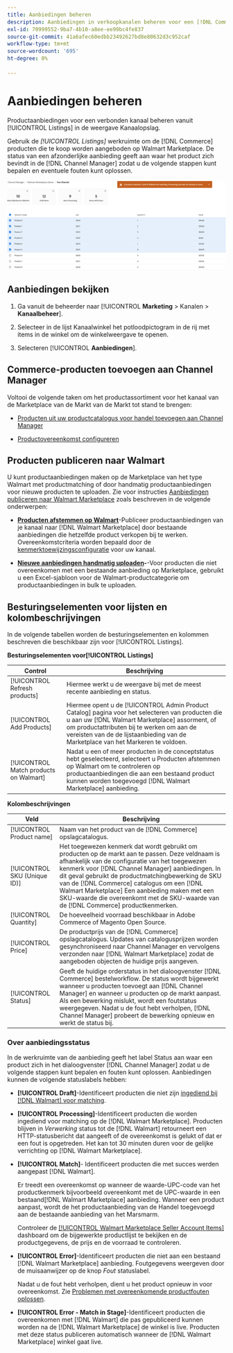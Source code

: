 ```yaml
---
title: Aanbiedingen beheren
description: Aanbiedingen in verkoopkanalen beheren voor een [!DNL Commerce] Opslaan met Channel Manager voor Adobe Commerce en Magento Open Source.
exl-id: 70999552-9ba7-4b10-a8ee-ee99bc4fe837
source-git-commit: 41a6afec60edbb23492627bd8e80632d3c952caf
workflow-type: tm+mt
source-wordcount: '695'
ht-degree: 0%

---
```


# Aanbiedingen beheren

Productaanbiedingen voor een verbonden kanaal beheren vanuit [!UICONTROL Listings] in de weergave Kanaalopslag.

Gebruik de *[!UICONTROL Listings]* werkruimte om de [!DNL Commerce] producten die te koop worden aangeboden op Walmart Marketplace. De status van een afzonderlijke aanbieding geeft aan waar het product zich bevindt in de [!DNL Channel Manager] zodat u de volgende stappen kunt bepalen en eventuele fouten kunt oplossen.

![Pagina met aanbiedingen voor een verbonden verkoopkanaal](assets/products-submit-for-matching.png)

## Aanbiedingen bekijken

1. Ga vanuit de beheerder naar [!UICONTROL **Marketing** > Kanalen > **Kanaalbeheer**].

1. Selecteer in de lijst Kanaalwinkel het potloodpictogram in de rij met items in de winkel om de winkelweergave te openen.

1. Selecteren [!UICONTROL **Aanbiedingen**].

## Commerce-producten toevoegen aan Channel Manager

Voltooi de volgende taken om het productassortiment voor het kanaal van de Marketplace van de Markt van de Markt tot stand te brengen:

* [Producten uit uw productcatalogus voor handel toevoegen aan Channel Manager](add-products-to-connected-channel.md)

* [Productovereenkomst configureren](map-product-attributes-for-matching.md#configure-product-attribute-settings)

## Producten publiceren naar Walmart

U kunt productaanbiedingen maken op de Marketplace van het type Walmart met productmatching of door handmatig productaanbiedingen voor nieuwe producten te uploaden. Zie voor instructies [Aanbiedingen publiceren naar Walmart Marketplace](publish-listings-to-marketplace.md) zoals beschreven in de volgende onderwerpen:

* **[Producten afstemmen op Walmart](publish-listings-to-marketplace.md)**-Publiceer productaanbiedingen van je kanaal naar [!DNL Walmart Marketplace] door bestaande aanbiedingen die hetzelfde product verkopen bij te werken. Overeenkomstcriteria worden bepaald door de [kenmerktoewijzingsconfiguratie](map-product-attributes-for-matching.md) voor uw kanaal.

* **[Nieuwe aanbiedingen handmatig uploaden](publish-listings-to-marketplace.md#upload-new-product-listings)-**-Voor producten die niet overeenkomen met een bestaande aanbieding op Marketplace, gebruikt u een Excel-sjabloon voor de Walmart-productcategorie om productaanbiedingen in bulk te uploaden.

## Besturingselementen voor lijsten en kolombeschrijvingen

In de volgende tabellen worden de besturingselementen en kolommen beschreven die beschikbaar zijn voor [!UICONTROL Listings].

**Besturingselementen voor[!UICONTROL Listings]**

| **Control** | **Beschrijving** |
|----------------------------------------|--------------------------------------------------------------------------------------------------------------------------------------------------------------------------------------------------------------|
| [!UICONTROL Refresh products] | Hiermee werkt u de weergave bij met de meest recente aanbieding en status. |
| [!UICONTROL Add Products] | Hiermee opent u de [!UICONTROL Admin Product Catalog] pagina voor het selecteren van producten die u aan uw [!DNL Walmart Marketplace] assorment, of om productattributen bij te werken om aan de vereisten van de de lijstaanbieding van de Marketplace van het Markeren te voldoen. |
| [!UICONTROL Match products on Walmart] | Nadat u een of meer producten in de conceptstatus hebt geselecteerd, selecteert u Producten afstemmen op Walmart om te controleren op productaanbiedingen die aan een bestaand product kunnen worden toegevoegd [!DNL Walmart Marketplace] aanbieding. |


**Kolombeschrijvingen**

| **Veld** | **Beschrijving** |
|------------------------------|-----------------------------------------------------------------------------------------------------------------------------------------------------------------------------------------------------------------------------------------------------------------------------------------------------------------------------------------------------------------------------------------------------------------------|
| [!UICONTROL Product name] | Naam van het product van de [!DNL Commerce] opslagcatalogus. |
| [!UICONTROL SKU (Unique ID)] | Het toegewezen kenmerk dat wordt gebruikt om producten op de markt aan te passen. Deze veldnaam is afhankelijk van de configuratie van het toegewezen kenmerk voor [!DNL Channel Manager] aanbiedingen. In dit geval gebruikt de productmatchingbewerking de SKU van de [!DNL Commerce] catalogus om een [!DNL Walmart Marketplace]  Een aanbieding maken met een SKU-waarde die overeenkomt met de SKU-waarde van de [!DNL Commerce] productkenmerken. |
| [!UICONTROL  Quantity] | De hoeveelheid voorraad beschikbaar in Adobe Commerce of Magento Open Source. |
| [!UICONTROL Price] | De productprijs van de [!DNL Commerce] opslagcatalogus. Updates van catalogusprijzen worden gesynchroniseerd naar Channel Manager en vervolgens verzonden naar [!DNL Walmart Marketplace]  zodat de aangeboden objecten de huidige prijs aangeven. |
| [!UICONTROL Status] | Geeft de huidige orderstatus in het dialoogvenster [!DNL Commerce] bestelworkflow. De status wordt bijgewerkt wanneer u producten toevoegt aan [!DNL Channel Manager] en wanneer u producten op de markt aanpast. Als een bewerking mislukt, wordt een foutstatus weergegeven. Nadat u de fout hebt verholpen, [!DNL Channel Manager] probeert de bewerking opnieuw en werkt de status bij. |


### Over aanbiedingsstatus

In de werkruimte van de aanbieding geeft het label Status aan waar een product zich in het dialoogvenster [!DNL Channel Manager] zodat u de volgende stappen kunt bepalen en fouten kunt oplossen. Aanbiedingen kunnen de volgende statuslabels hebben:

* **[!UICONTROL Draft]**-Identificeert producten die niet zijn [ingediend bij [!DNL Walmart] voor matching](publish-listings-to-marketplace.md#match-products).

* **[!UICONTROL Processing]**-Identificeert producten die worden ingediend voor matching op de [!DNL Walmart Marketplace]. Producten blijven in *Verwerking* status tot de [!DNL Walmart] retourneert een HTTP-statusbericht dat aangeeft of de overeenkomst is gelukt of dat er een fout is opgetreden. Het kan tot 30 minuten duren voor de gelijke verrichting op [!DNL Walmart Marketplace].

* **[!UICONTROL Match]**- Identificeert producten die met succes werden aangepast [!DNL Walmart].

   Er treedt een overeenkomst op wanneer de waarde-UPC-code van het productkenmerk bijvoorbeeld overeenkomt met de UPC-waarde in een bestaand[!DNL Walmart Marketplace] aanbieding. Wanneer een product aanpast, wordt de het productaanbieding van de Handel toegevoegd aan de bestaande aanbieding van het Marsmarm.

   Controleer de [[!UICONTROL Walmart Marketplace Seller Account Items]](https://seller.walmart.com/items-and-inventory/manage-items) dashboard om de bijgewerkte productlijst te bekijken en de productgegevens, de prijs en de voorraad te controleren.


* **[!UICONTROL Error]**-Identificeert producten die niet aan een bestaand [!DNL Walmart Marketplace] aanbieding. Foutgegevens weergeven door de muisaanwijzer op de knop *Fout* statuslabel.

   Nadat u de fout hebt verholpen, dient u het product opnieuw in voor overeenkomst. Zie [Problemen met overeenkomende productfouten oplossen](https://docs.google.com/document/d/1bEbCyVLXJQQsbZvEwetJvZKWQJOKoiw5Ia1uB4Bs4uo/edit#heading=h.sz6eji8z9vzy).

* **[!UICONTROL Error - Match in Stage]**-Identificeert producten die overeenkomen met [!DNL Walmart] die pas gepubliceerd kunnen worden na de [!DNL Walmart Marketplace] de winkel is live. Producten met deze status publiceren automatisch wanneer de [!DNL Walmart Marketplace] winkel gaat live.

